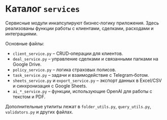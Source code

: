# Каталог `services`

Сервисные модули инкапсулируют бизнес‑логику приложения. Здесь реализованы функции работы с клиентами, сделками, расходами и интеграциями.

Основные файлы:

- `client_service.py` – CRUD‑операции для клиентов.
- `deal_service.py` – управление сделками и связанными папками на Google Drive.
- `policy_service.py` – логика страховых полисов.
- `task_service.py` – задачи и взаимодействие с Telegram‑ботом.
- `sheets_service.py` и `export_service.py` – экспорт данных в Excel/CSV и синхронизация с Google Sheets.
- `ai_*_service.py` – функции, использующие OpenAI для работы с текстом и PDF.

Дополнительные утилиты лежат в `folder_utils.py`, `query_utils.py`, `validators.py` и других файлах.
